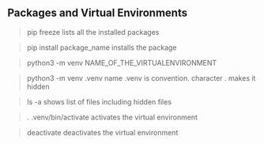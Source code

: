 ## Packages and Virtual Environments

> pip freeze
lists all the installed packages

> pip install package_name
installs the package

> python3 -m venv NAME_OF_THE_VIRTUALENVIRONMENT

> python3 -m venv .venv
name .venv is convention. character . makes it hidden

> ls -a
shows list of files including hidden files

> . .venv/bin/activate
activates the virtual environment

> deactivate
deactivates the virtual environment
